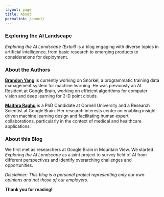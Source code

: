 ```yaml
---
layout: page
title: About
permalink: /about/
---
```

### Exploring the AI Landscape 
_Exploring the AI Landscape (Extail)_ is a blog engaging with diverse topics in artificial intelligence, from basic research to emerging products to considerations for deployment. 

### About the Authors

**[Brandon Yang](https://extail.github.io/)** is currently working on Snorkel, a programmatic training data management system for machine learning. He was previously an AI Resident at Google Brain, working on efficient algorithms for computer vision and deep learning for 3-D point clouds.

**[Maithra Raghu](https://maithraraghu.com/)** is a PhD Candidate at Cornell University and a Research Scientist at Google Brain. Her research interests center on enabling insight-driven machine learning design and facilitating human expert collaborations, particularly in the context of medical and healthcare applications.

### About this Blog

We first met as researchers at Google Brain in Mountain View. We started _Exploring the AI Landscape_ as a joint project to survey field of AI from different perspectives and identify overarching challenges and opportunities.

_Disclaimer: This blog is a personal project representing only our own opinions and not those of our employers._

**Thank you for reading!**
